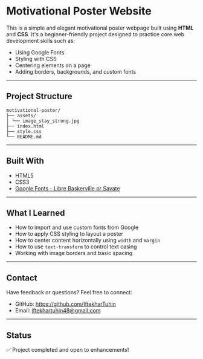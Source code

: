 # Motivational Poster Website

This is a simple and elegant motivational poster webpage built using **HTML** and **CSS**. It's a beginner-friendly project designed to practice core web development skills such as:

- Using Google Fonts
- Styling with CSS
- Centering elements on a page
- Adding borders, backgrounds, and custom fonts

---

## Project Structure

``` 
motivational-poster/
├── assets/
│ └── image_stay_strong.jpg
├── index.html
├── style.css
└── README.md
 ```

---

## Built With

- HTML5
- CSS3
- [Google Fonts - Libre Baskerville or Savate](https://fonts.google.com/)

---

## What I Learned

- How to import and use custom fonts from Google
- How to apply CSS styling to layout a poster
- How to center content horizontally using `width` and `margin`
- How to use `text-transform` to control text casing
- Working with image borders and basic spacing

---

## Contact

Have feedback or questions? Feel free to connect:

- GitHub: https://github.com/IftekharTuhin
- Email: iftekhartuhin48@gmail.com 
---

## Status

✅ Project completed and open to enhancements!
